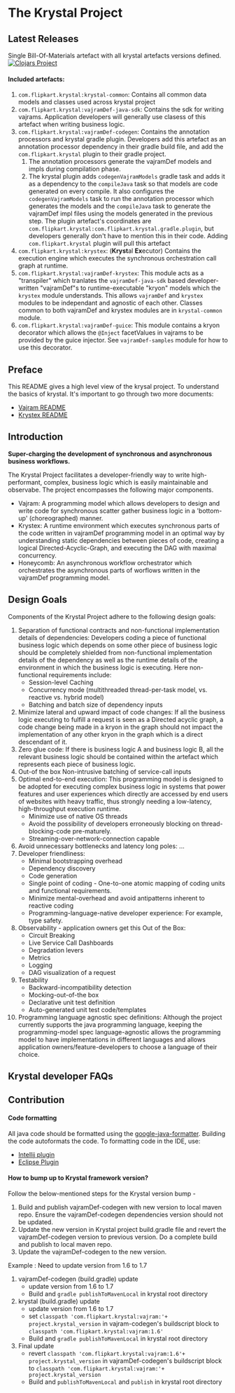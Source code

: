 # The Krystal Project

## Latest Releases

Single Bill-Of-Materials artefact with all krystal artefacts versions defined.  
[![Clojars Project](https://img.shields.io/clojars/v/com.flipkart.krystal/krystal-bom.svg)](https://clojars.org/com.flipkart.krystal/krystal-bom)

#### Included artefacts:

1. `com.flipkart.krystal:krystal-common`: Contains all common data models and classes used across
   krystal project
2. `com.flipkart.krystal:vajramDef-java-sdk`: Contains the sdk for writing vajrams. Application
   developers will generally use clasess of this artefact when writing business logic.
3. `com.flipkart.krystal:vajramDef-codegen`: Contains the annotation processors and krystal gradle
   plugin. Developers add this artefact as an annotation processor dependency in their gradle build
   file, and add the `com.flipkart.krystal` plugin to their gradle project.
    1. The annotation processors generate the vajramDef models and impls during compilation phase.
    2. The krystal plugin adds `codegenVajramModels` gradle task and adds it as a dependency to
       the `compileJava` task so that models are code generated on every compile. It also configures
       the `codegenVajramModels` task to run the annotation processor which generates the models and
       the `compileJava` task to generate the vajramDef impl files using the models generated in the
       previous step. The plugin artefact's coordinates
       are `com.flipkart.krystal:com.flipkart.krystal.gradle.plugin`, but developers generally don't
       have to mention this in their code. Adding `com.flipkart.krystal` plugin will pull this
       artefact
4. `com.flipkart.krystal:krystex`: (**Kryst**al **Ex**ecutor) Contains the execution engine which
   executes the synchronous orchestration call graph at runtime.
5. `com.flipkart.krystal:vajramDef-krystex`: This module acts as a "transpiler" which tranlates
   the `vajramDef-java-sdk` based developer-written "vajramDef"s to runtime-executable "kryon" models
   which the `krystex` module understands. This allows `vajramDef` and `krystex` modules to be
   independant and agnostic of each other. Classes common to both vajramDef and krystex modules are
   in `krystal-common` module.
6. `com.flipkart.krystal:vajramDef-guice`: This module contains a kryon decorator which allows
   the `@Inject` facetValues in vajrams to be provided by the guice injector. See `vajramDef-samples` module
   for how to use this decorator.

## Preface

This README gives a high level view of the krysal project.
To understand the basics of krystal. It's important to go through two more documents:

* [Vajram README](./vajram/vajram-java-sdk/README.md)
* [Krystex README](./krystex/README.md)

## Introduction

**Super-charging the development of synchronous and asynchronous business workflows.**

The Krystal Project facilitates a developer-friendly way to write high-performant, complex, business
logic which is easily maintainable and observabe. The project encompasses the following major
components.

* Vajram: A programming model which allows developers to design and write code for synchronous
  scatter gather business logic in a 'bottom-up' (choreographed) manner.
* Krystex: A runtime environment which executes synchronous parts of the code written in vajramDef
  programming model in an optimal way by understanding static dependencies between pieces of code,
  creating a logical Directed-Acyclic-Graph, and executing the DAG with maximal concurrency.
* Honeycomb: An asynchronous workflow orchestrator which orchestrates the asynchronous parts of
  worflows written in the vajramDef programming model.

## Design Goals

Components of the Krystal Project adhere to the following design goals:

1. Separation of functional contracts and non-functional implementation details of dependencies:
   Developers coding a
   piece of functional business logic which depends on some other piece of business logic should be
   completely shielded
   from non-functional implementation details of the dependency as well as the runtime details of
   the environment in
   which the business logic is executing. Here non-functional requirements include:
    * Session-level Caching
    * Concurrency mode (multithreaded thread-per-task model, vs. reactive vs. hybrid model)
    * Batching and batch size of dependency inputs
2. Minimize lateral and upward impact of code changes: If all the business logic executing to
   fulfill a request is seen
   as a Directed acyclic graph, a code change being made in a kryon in the graph should not impact
   the implementation of
   any other kryon in the graph which is a direct descendant of it.
3. Zero glue code: If there is business logic A and business logic B, all the relevant business
   logic should be
   contained within the artefact which represents each piece of business logic.
4. Out-of the box Non-intrusive batching of service-call inputs
5. Optimal end-to-end execution: This programming model is designed to be adopted for executing
   complex business logic
   in systems that power features and user experiences which directly are accessed by end users of
   websites with heavy traffic, thus
   strongly needing a low-latency, high-throughput execution runtime.
    * Minimize use of native OS threads
    * Avoid the possibility of developers erroneously blocking on thread-blocking-code pre-maturely.
    * Streaming-over-network-connection capable
6. Avoid unnecessary bottlenecks and latency long poles: ...
7. Developer friendliness:
    * Minimal bootstrapping overhead
    * Dependency discovery
    * Code generation
    * Single point of coding - One-to-one atomic mapping of coding units and functional
      requirements.
    * Minimize mental-overhead and avoid antipatterns inherent to reactive coding
    * Programming-language-native developer experience: For example, type safety.
8. Observability - application owners get this Out of the Box:
    * Circuit Breaking
    * Live Service Call Dashboards
    * Degradation levers
    * Metrics
    * Logging
    * DAG visualization of a request
9. Testability
    * Backward-incompatibility detection
    * Mocking-out-of-the box
    * Declarative unit test definition
    * Auto-generated unit test code/templates
10. Programming language agnostic spec definitions: Although the project currently supports the java
    programming language, keeping
    the programming-model spec language-agnostic allows the programming model to have
    implementations in different
    languages and allows application owners/feature-developers to choose a language of their choice.

## Krystal developer FAQs

## Contribution

#### Code formatting

All java code should be formatted using
the [google-java-formatter](https://plugins.jetbrains.com/plugin/8527-google-java-format). Building the code autoformats the code.
To formatting code in the IDE, use:
* [Intellij plugin](https://github.com/google/google-java-format#intellij-android-studio-and-other-jetbrains-ides)
* [Eclipse Plugin](https://github.com/google/google-java-format#eclipse)

#### How to bump up to Krystal framework version?

Follow the below-mentioned steps for the Krystal version bump -

1. Build and publish vajramDef-codegen with new version to local maven repo. Ensure the vajramDef-codegen
   dependencies version should not be updated.
2. Update the new version in Krystal project build.gradle file and revert the vajramDef-codegen version
   to previous version. Do a complete build and publish to local maven repo.
3. Update the vajramDef-codegen to the new version.

Example : Need to update version from 1.6 to 1.7

1. vajramDef-codegen (build.gradle) update
    - update version from 1.6 to 1.7
    - Build and `gradle publishToMavenLocal` in krystal root directory
2. krystal (build.gradle) update
    - update version from 1.6 to 1.7
    - set `classpath 'com.flipkart.krystal:vajram:'+ project.krystal_version` in vajram-codegen's
      buildscript block to `classpath 'com.flipkart.krystal:vajram:1.6'`
    - Build and `gradle publishToMavenLocal` in krystal root directory
3. Final update
    - revert `classpath 'com.flipkart.krystal:vajram:1.6'+ project.krystal_version` in
      vajramDef-codegen's buildscript block
      to `classpath 'com.flipkart.krystal:vajram:'+ project.krystal_version`
    - Build and `publishToMavenLocal` and `publish` in krystal root directory